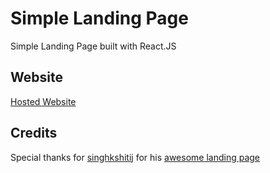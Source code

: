# Simple Landing Page

Simple Landing Page built with React.JS

## Website

[Hosted Website](http://falskim.digital)

## Credits

Special thanks for [singhkshitij](https://github.com/singhkshitij) for his [awesome landing page](https://github.com/singhkshitij/My-Landing-Page)

